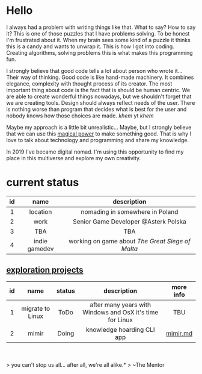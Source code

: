 # Hello
I always had a problem with writing things like that. What to say? How to say it? This is one of those puzzles that I have problems solving. To be honest I'm frustrated about it. When my brain sees some kind of a puzzle it thinks this is a candy and wants to unwrap it. This is how I got into coding. Creating algorithms, solving problems this is what makes this programming fun.

I strongly believe that good code tells a lot about person who wrote it... Their way of thinking. Good code is like hand-made machinery. It combines elegance, complexity with thought process of its creator. The most important thing about code is the fact that is should be human centric. We are able to create wonderful things nowadays, but we shouldn't forget that we are creating tools. Design should always reflect needs of the user. There is nothing worse than program that decides what is best for the user and nobody knows how those choices are made. *khem* yt *khem*

Maybe my approach is a little bit unrealistic... Maybe, but I strongly believe that we can use this [magical power](https://en.wikipedia.org/wiki/Clarke%27s_three_laws) to make something good. That is why I love to talk about technology and programming and share my knowledge.

In 2019 I've became digital nomad. I'm using this opportunity to find my place in this multiverse and explore my own creativity.

# current status

| id | name | description |
| :-: | :-: | :-: |
| 1 | location | nomading in somewhere in Poland |
| 2 | work | Senior Game Developer @Asterk Polska |
| 3 | TBA | TBA |
| 4 | indie gamedev | working on game about _The Great Siege of Malta_ |


## [exploration projects](exploration.md)
| id | name | status | description | more info |
| :-: | :-: | :-: | :-: | :-: |
| 1  | migrate to Linux | ToDo | after many years with Windows and OsX it's time for Linux | TBU |
| 2  | mimir | Doing | knowledge hoarding CLI app | [mimir.md](exploration/mimir.md) |

 <br>
 <br>
> you can't stop us all... after all, we're all alike.*
> ~The Mentor

<!--
**Huginn18/huginn18** is a ✨ _special_ ✨ repository because its `README.md` (this file) appears on your GitHub profile.

Here are some ideas to get you started:

- 🔭 I’m currently working on ...
- 🌱 I’m currently learning ...
- 👯 I’m looking to collaborate on ...
- 🤔 I’m looking for help with ...
- 💬 Ask me about ...
- 📫 How to reach me: ...
- 😄 Pronouns: ...
- ⚡ Fun fact: ...
-->

